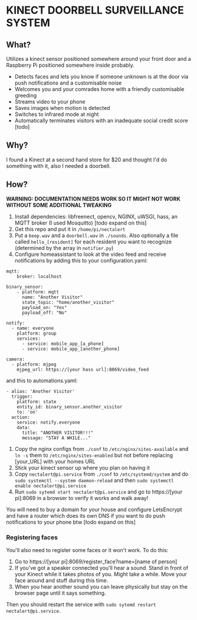 # KINECT DOORBELL SURVEILLANCE SYSTEM

## What?

Utilizes a kinect sensor positioned somewhere around your front door and a Raspberry Pi positioned somewhere inside probably.

* Detects faces and lets you know if someone unknown is at the door via push notifications and a customisable noise
* Welcomes you and your comrades home with a friendly customisable greeding
* Streams video to your phone
* Saves images when motion is detected
* Switches to infrared mode at night
* Automatically terminates visitors with an inadequate social credit score [todo]

## Why?

I found a Kinect at a second hand store for $20 and thought I'd do something with it, also I needed a doorbell.

## How?

**WARNING: DOCUMENTATION NEEDS WORK SO IT MIGHT NOT WORK WITHOUT SOME ADDITIONAL TWEAKING**

1. Install dependencies: libfreenect, opencv, NGINX, uWSGI, hass, an MQTT broker (I used Mosquitto) [todo expand on this]
1. Get this repo and put it in `/home/pi/nectalert`
1. Put a `beep.wav` and a `doorbell.wav` in `./sounds`. Also optionally a file called `hello_[resident]` for each resident you want to recognize (determined by the array in `notifier.py`)
1. Configure homeassistant to look at the video feed and receive notifications by adding this to your configuration.yaml:

```
mqtt:
    broker: localhost

binary_sensor:
    - platform: mqtt
      name: "Another Visitor"
      state_topic: "home/another_visitor"
      payload_on: "Yes"
      payload_off: "No"

notify:
  - name: everyone
    platform: group
    services:
      - service: mobile_app_[a_phone]
      - service: mobile_app_[another_phone]

camera:
  - platform: mjpeg
    mjpeg_url: https://[your hass url]:8069/video_feed

```

and this to automations.yaml:

```
- alias: 'Another Visitor'
  trigger:
    platform: state
    entity_id: binary_sensor.another_visitor
    to: 'on'
  action:
    service: notify.everyone
    data:
      title: "ANOTHER VISITOR!!!"
      message: "STAY A WHILE..."
```

1. Copy the nginx configs from `./conf` to `/etc/nginx/sites-available` and `ln -s` them to `/etc/nginx/sites-enabled` but not before replacing [your_URL] with your homes URL
1. Stick your kinect sensor up where you plan on having it
1. Copy `nectalert@pi.service` from `./conf` to `/etc/systemd/system` and do `sudo systemctl --system daemon-reload` and then `sudo systemctl enable nectalert@pi.service` 
1. Run `sudo sytemd start nectalert@pi.service` and go to https://[your pi]:8069 in a browser to verify it works and walk away!

You will need to buy a domain for your house and configure LetsEncrypt and have a router which does its own DNS if you want to do push notifications to your phone btw [todo expand on this]

### Registering faces

You'll also need to register some faces or it won't work. To do this:

1. Go to https://[your pi]:8069/register_face?name=[name of person]
1. If you've got a speaker connected you'll hear a sound. Stand in front of your Kinect while it takes photos of you. Might take a while. Move your face around and stuff during this time.
1. When you hear another sound you can leave physically but stay on the browser page until it says something.

Then you should restart the service with `sudo sytemd restart nectalert@pi.service`.